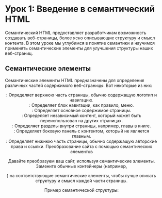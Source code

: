 # Урок 1: Введение в семантический HTML

Семантический HTML предоставляет разработчикам возможность создавать веб-страницы, более ясно описывающие структуру и смысл контента. В этом уроке мы углубимся в понятие семантики и научимся применять семантические элементы для улучшения структуры наших веб-страниц.

## Семантические элементы

Семантические элементы HTML предназначены для определения различных частей содержимого веб-страницы. Вот некоторые из них:

<header>: Определяет верхнюю часть страницы, обычно содержащую логотип и навигацию.
<nav>: Определяет блок навигации, как правило, меню.
<main>: Определяет основное содержимое страницы.
<article>: Определяет независимый контент, который может быть переиспользован на других страницах.
<section>: Определяет разделы внутри страницы, например, главы в книге.
<aside>: Определяет боковую панель с контентом, который не является главным.
<footer>: Определяет нижнюю часть страницы, обычно содержащую авторские права и ссылки.
Преобразование сайта с помощью семантических элементов

Давайте преобразуем ваш сайт, используя семантические элементы. Замените обычные контейнеры (например, <div>) на соответствующие семантические элементы, чтобы лучше описать структуру и смысл каждой части страницы.

Пример семантической структуры: